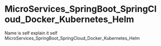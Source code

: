 # MicroServices_SpringBoot_SpringCloud_Docker_Kubernetes_Helm
Name is self explain it self MicroServices_SpringBoot_SpringCloud_Docker_Kubernetes_Helm

